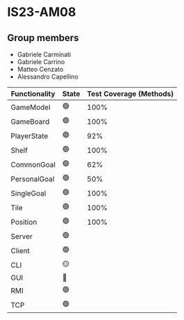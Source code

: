 # IS23-AM08

## Group members
* Gabriele Carminati
* Gabriele Carrino
* Matteo Cenzato
* Alessandro Capellino


| Functionality | State           | Test Coverage (Methods) |
|---------------|-----------------|-------------------------|
| GameModel     | :green_circle:  | 100%                    |
| GameBoard     | :green_circle:  | 100%                    |  
| PlayerState   | :green_circle:  | 92%                     |
| Shelf         | :green_circle:  | 100%                    |
| CommonGoal    | :green_circle:  | 62%                     |
| PersonalGoal  | :green_circle:  | 50%                     | 
| SingleGoal    | :green_circle:  | 100%                    | 
| Tile          | :green_circle:  | 100%                    |
| Position      | :green_circle:  | 100%                    |
| Server        | :green_circle:  |                         |
| Client        | :green_circle:  |                         |
| CLI           | :yellow_circle: |                         |
| GUI           | :red_circle:    |                         |
| RMI           | :green_circle:  |                         |
| TCP           | :green_circle:  |                         |





